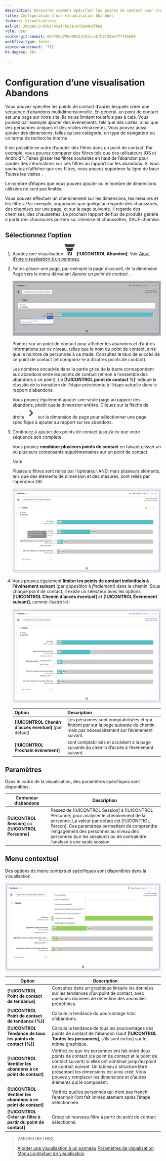```yaml
---
description: Découvrez comment spécifier les points de contact pour créer une séquence d’abandons multidimensionnelle.
title: Configuration d’une visualisation Abandons
feature: Visualizations
exl-id: 3d888673-d7b1-45ef-bd3a-97b98466fb0e
role: User
source-git-commit: 664756b796e8915a701ccabfb5f250e777701b60
workflow-type: tm+mt
source-wordcount: '711'
ht-degree: 36%

---
```


# Configuration d’une visualisation Abandons

Vous pouvez spécifier les points de contact d’après lesquels créer une séquence d’abandons multidimensionnelle. En général, un point de contact est une page sur votre site. Ils ne se limitent toutefois pas à cela. Vous pouvez par exemple ajouter des événements, tels que des unités, ainsi que des personnes uniques et des visites récurrentes. Vous pouvez aussi ajouter des dimensions, telles qu’une catégorie, un type de navigateur ou un terme de recherche interne.

Il est possible en outre d’ajouter des filtres dans un point de contact. Par exemple, vous pouvez comparer des filtres tels que des utilisateurs iOS et Android™. Faites glisser les filtres souhaités en haut de l’abandon pour ajouter des informations sur ces filtres au rapport sur les abandons. Si vous souhaitez n’afficher que ces filtres, vous pouvez supprimer la ligne de base Toutes les visites .

Le nombre d’étapes que vous pouvez ajouter ou le nombre de dimensions utilisées ne sont pas limités.

Vous pouvez effectuer un cheminement sur les dimensions, les mesures et les filtres. Par exemple, supposons que quelqu’un regarde des chaussures, des chemises sur une page, et sur la page suivante, il regarde des chemises, des chaussettes. Le prochain rapport de flux de produits généré à partir des chaussures portera sur chemise et chaussettes, SAUF chemise.

## Sélectionnez l’option  

1. Ajoutez une visualisation ![ConversionFunnel](/help/assets/icons/ConversionFunnel.svg) **[!UICONTROL Abandon]**. Voir [Ajout d’une visualisation à un panneau](../freeform-analysis-visualizations.md#add-visualizations-to-a-panel).
1. Faites glisser une page, par exemple la page d’accueil, de la dimension Page vers le menu déroulant *Ajouter un point de contact* .

   ![Page d’accueil de la dimension Page d’accueil glissée vers le champ Ajouter un point de contact.](assets/fallout-drag.png)

   Pointez sur un point de contact pour afficher les abandons et d’autres informations sur ce niveau, telles que le nom du point de contact, ainsi que le nombre de personnes à ce stade. Consultez le taux de succès de ce point de contact (et comparez-le à d’autres points de contact).

   Les nombres encadrés dans la partie grise de la barre correspondent aux abandons entre les points de contact (et non à l’ensemble des abandons à ce point). Le **[!UICONTROL point de contact %]** indique la réussite de la transition de l’étape précédente à l’étape actuelle dans le rapport d’abandons.

   Vous pouvez également ajouter une seule page au rapport des abandons, plutôt que la dimension entière. Cliquez sur la flèche de droite ![ChevronRight](/help/assets/icons/ChevronRight.svg) sur la dimension de page pour sélectionner une page spécifique à ajouter au rapport sur les abandons.

1. Continuez à ajouter des points de contact jusqu’à ce que votre séquence soit complète.

   Vous pouvez **combiner plusieurs points de contact** en faisant glisser un ou plusieurs composants supplémentaires sur un point de contact.

   >[!NOTE]
   >
   >Plusieurs filtres sont reliés par l’opérateur AND, mais plusieurs éléments, tels que des éléments de dimension et des mesures, sont reliés par l’opérateur OR.

   ![Page:CamerRoll ou Page : points de contact de l’appareil photo surlignés.](assets/fallout-or.png)

1. Vous pouvez également **limiter les points de contact individuels à l’événement suivant** (par opposition à *finalement*) dans le chemin. Sous chaque point de contact, il existe un sélecteur avec les options **[!UICONTROL Chemin d’accès éventuel]** et **[!UICONTROL Événement suivant]**, comme illustré ici :

   ![La vue Toutes les visites affiche l’option Chemin d’accès éventuel mise en surbrillance. ](assets/fallout-nexthit.png)

   | Option | Description |
   |---|---|
   | **[!UICONTROL Chemin d’accès éventuel]** (par défaut) | Les personnes sont comptabilisées et qui finiront *par* sur la page suivante du chemin, mais pas nécessairement sur l’événement suivant. |
   | **[!UICONTROL Prochain événement]** | sont comptabilisés et accèdent à la page suivante du chemin d’accès à l’événement suivant. |


## Paramètres

Dans le cadre de la visualisation, des paramètres spécifiques sont disponibles.

| Conteneur d’abandons | Description |
|--- |--- |
| **[!UICONTROL Session]** ou **[!UICONTROL Personne]** | Passez de [!UICONTROL Session] à [!UICONTROL Personne] pour analyser le cheminement de la personne. La valeur par défaut est [!UICONTROL Person]. Ces paramètres permettent de comprendre l’engagement des personnes au niveau des personnes (sur les sessions) ou de contraindre l’analyse à une seule session. |


## Menu contextuel

Des options de menu contextuel spécifiques sont disponibles dans la visualisation.

![Options d’abandon](assets/fallout-options.png)

| Option | Description |
|--- |--- |
| **[!UICONTROL Point de contact de tendance]** | Consultez dans un graphique linéaire les données sur les tendances d’un point de contact, avec quelques données de détection des anomalies prédéfinies. |
| **[!UICONTROL Point de contact de tendance (%)]** | Calcule la tendance du pourcentage total d’abandons. |
| **[!UICONTROL Tendance de tous les points de contact (%)]** | Calcule la tendance de tous les pourcentages des points de contact de l’abandon (sauf **[!UICONTROL Toutes les personnes]**, s’ils sont inclus) sur le même graphique. |
| **[!UICONTROL Ventiler les abandons à ce point de contact]** | Vérifiez ce que les personnes ont fait entre deux points de contact (ce point de contact et le point de contact suivant) si elles ont continué jusqu’au point de contact suivant. Un tableau à structure libre présentant les dimensions est ainsi créé. Vous pouvez y remplacer les dimensions et d’autres éléments qui le composent. |
| **[!UICONTROL Ventiler les abandons à ce point de contact]** | Vérifiez quelles personnes qui n’ont pas franchi l’entonnoir l’ont fait immédiatement après l’étape sélectionnée. |
| **[!UICONTROL Créer un filtre à partir du point de contact]** | Créez un nouveau filtre à partir du point de contact sélectionné. |

>[!MORELIKETHIS]
>
>[Ajouter une visualisation à un panneau](/help/analysis-workspace/visualizations/freeform-analysis-visualizations.md#add-visualizations-to-a-panel)
>[Paramètres de visualisation](/help/analysis-workspace/visualizations/freeform-analysis-visualizations.md#settings)
>[Menu contextuel de visualisation](/help/analysis-workspace/visualizations/freeform-analysis-visualizations.md#context-menu)
>

